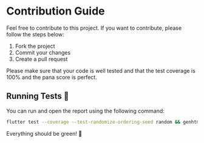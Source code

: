 # Contribution Guide

Feel free to contribute to this project. If you want to contribute, please follow the steps below:

1. Fork the project
2. Commit your changes
3. Create a pull request

Please make sure that your code is well tested and that the test coverage is 100% and the pana score is perfect.

## Running Tests 🧪

You can run and open the report using the following command:

```sh
flutter test --coverage --test-randomize-ordering-seed random && genhtml coverage/lcov.info -o coverage/ && open coverage/index.html
```

Everything should be green! 🎉
